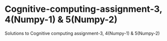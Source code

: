 # Cognitive-computing-assignment-3, 4(Numpy-1) & 5(Numpy-2)
Solutions to Cognitive computing assignment-3, 4(Numpy-1) & 5(Numpy-2)
